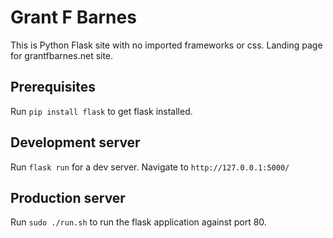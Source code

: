 # Grant F Barnes

This is Python Flask site with no imported frameworks or css. Landing page for grantfbarnes.net site.

## Prerequisites

Run `pip install flask` to get flask installed.

## Development server

Run `flask run` for a dev server. Navigate to `http://127.0.0.1:5000/`

## Production server

Run `sudo ./run.sh` to run the flask application against port 80.
